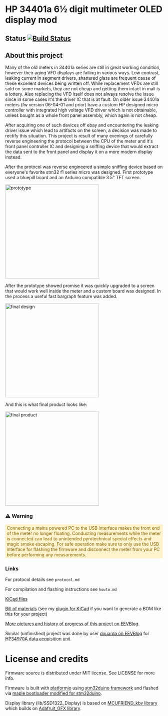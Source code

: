 # HP 34401a 6½ digit multimeter OLED display mod

## Status [![Build Status](https://travis-ci.com/openscopeproject/HP34401a-OLED-FW.svg?branch=master)](https://travis-ci.com/openscopeproject/HP34401a-OLED-FW)

## About this project

Many of the old meters in 34401a series are still in great working condition,
however their aging VFD displays are failing in various ways. Low contrast,
leaking current in segment drivers, shattered glass are frequent cause of
these excellent devices being written off. While replacement VFDs are
still sold on some markets, they are not cheap and getting them intact in mail
is a lottery. Also replacing the VFD itself does not always resolve the issue
since in some cases it's the driver IC that is at fault. On older issue 34401a
meters (fw version 06-04-01 and prior) have a custom HP designed micro controller
with integrated high voltage VFD driver which is not obtainable, unless bought
as a whole front panel assembly, which again is not cheap.

After acquiring one of such devices off ebay and encountering the leaking driver
issue which lead to artifacts on the screen, a decision was made to rectify
this situation. This project is result of many evenings of carefully reverse
engineering the protocol between the CPU of the meter and it's front panel
controller IC and designing a sniffing device that would extract the data sent
to the front panel and display it on a more modern display instead.

After the protocol was reverse engineered a simple sniffing device based on
everyone's favorite stm32 f1 series micro was designed. First prototype used
a bluepill board and an Arduino compatible 3.5" TFT screen.

<img src="https://i.imgur.com/AId0xw1.jpg" alt="prototype" width="300px"
href="https://i.imgur.com/AId0xw1.jpg"/>

After the prototype showed promise it was quickly upgraded to a screen that
would work well inside the meter and a custom board was designed. In the
process a useful fast bargraph feature was added.

<img src="https://i.imgur.com/bZpQViy.jpg" alt="final design" width="300px"
href="https://i.imgur.com/bZpQViy.jpg"/>

And this is what final product looks like:

<img src="https://i.imgur.com/FP5pQ6R.jpg" alt="final product" width="300px"
href="https://i.imgur.com/FP5pQ6R.jpg"/>

### ⚠️ Warning
<div style="background-color: #fff3cd; color: #856404; padding: 2px 4px; border-radius: 3px; border: 1px solid #ffeeba;">
Connecting a mains powered PC to the USB interface makes the front end of the meter
no longer floating. Conducting measurements while the meter is connected can lead to
unintended pyrotechnical special effects and magic smoke escaping.
For safe operation make sure to only use the USB interface for flashing the firmware
and disconnect the meter from your PC before performing any measurements.
</div>

### Links

For protocol details see `protocol.md`

For compilation and flashing instructions see `howto.md`

[KiCad files](https://github.com/openscopeproject/HP34401a-OLED-HW)

[Bill of materials](https://openscopeproject.org/InteractiveHtmlBomDemo/hp34401a_oled/ibom.html) (see my [plugin for KiCad](https://github.com/openscopeproject/InteractiveHtmlBom) if you want to generate a BOM like this for your project)

[More pictures and history of progress of this project on EEVBlog](https://www.eevblog.com/forum/repair/hp-34401a-dmm-with-leaking-segments/).

Similar (unfinished) project was done by user
[douarda on EEVBlog](https://www.eevblog.com/forum/repair/reverse-ingeeniring-hp-34xxx-display-panel-serial-protocol/) for
[HP34970A data acquisition unit](https://whatever.sdfa3.org/hp-34970a-data-acquisition-unit-communication-protocol.html)

# License and credits

Firmware source is distributed under MIT license. See LICENSE for more info.

Firmware is built with [platformio](https://platformio.org/) using
[stm32duino framework](https://github.com/rogerclarkmelbourne/Arduino_STM32)
and flashed via [maple bootloader modified for stm32duino](https://github.com/rogerclarkmelbourne/STM32duino-bootloader).

Display library (lib/SSD1322_Display) is based on
[MCUFRIEND_kbv library](https://github.com/prenticedavid/MCUFRIEND_kbv)
which builds on
[Adafruit_GFX library](https://github.com/adafruit/Adafruit-GFX-Library).
